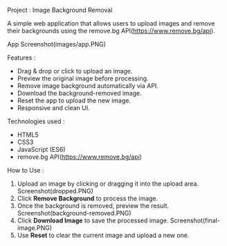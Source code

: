 Project :
Image Background Removal

A simple web application that allows users to upload images and remove their backgrounds using the remove.bg API(https://www.remove.bg/api).

App Screenshot(images/app.PNG)

Features :

- Drag & drop or click to upload an image.
- Preview the original image before processing.
- Remove image background automatically via API.
- Download the background-removed image.
- Reset the app to upload the new image.
- Responsive and clean UI.

Technologies used :

- HTML5
- CSS3
- JavaScript (ES6)
- remove.bg API(https://www.remove.bg/api)

How to Use :

1. Upload an image by clicking or dragging it into the upload area.
   Screenshot(dropped.PNG)
3. Click **Remove Background** to process the image.
4. Once the background is removed, preview the result.
   Screenshot(background-removed.PNG)
6. Click **Download Image** to save the processed image.
   Screenshot(final-image.PNG)
8. Use **Reset** to clear the current image and upload a new one.

   
